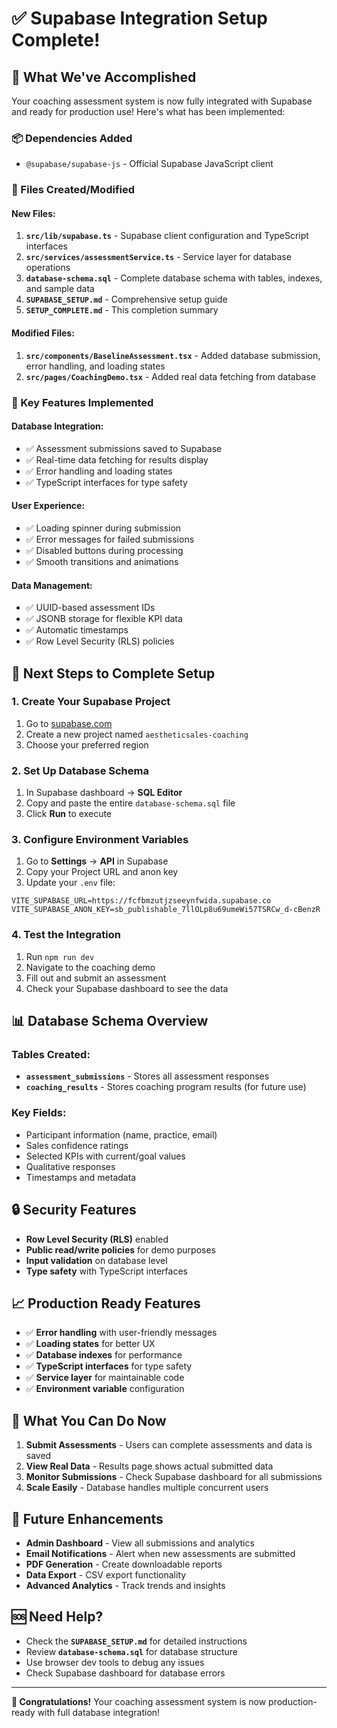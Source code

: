 # ✅ **Supabase Integration Setup Complete!**

## 🎉 **What We've Accomplished**

Your coaching assessment system is now fully integrated with Supabase and ready for production use! Here's what has been implemented:

### **📦 Dependencies Added**
- `@supabase/supabase-js` - Official Supabase JavaScript client

### **🔧 Files Created/Modified**

#### **New Files:**
1. **`src/lib/supabase.ts`** - Supabase client configuration and TypeScript interfaces
2. **`src/services/assessmentService.ts`** - Service layer for database operations
3. **`database-schema.sql`** - Complete database schema with tables, indexes, and sample data
4. **`SUPABASE_SETUP.md`** - Comprehensive setup guide
5. **`SETUP_COMPLETE.md`** - This completion summary

#### **Modified Files:**
1. **`src/components/BaselineAssessment.tsx`** - Added database submission, error handling, and loading states
2. **`src/pages/CoachingDemo.tsx`** - Added real data fetching from database

### **🚀 Key Features Implemented**

#### **Database Integration:**
- ✅ Assessment submissions saved to Supabase
- ✅ Real-time data fetching for results display
- ✅ Error handling and loading states
- ✅ TypeScript interfaces for type safety

#### **User Experience:**
- ✅ Loading spinner during submission
- ✅ Error messages for failed submissions
- ✅ Disabled buttons during processing
- ✅ Smooth transitions and animations

#### **Data Management:**
- ✅ UUID-based assessment IDs
- ✅ JSONB storage for flexible KPI data
- ✅ Automatic timestamps
- ✅ Row Level Security (RLS) policies

## 🔄 **Next Steps to Complete Setup**

### **1. Create Your Supabase Project**
1. Go to [supabase.com](https://supabase.com)
2. Create a new project named `aestheticsales-coaching`
3. Choose your preferred region

### **2. Set Up Database Schema**
1. In Supabase dashboard → **SQL Editor**
2. Copy and paste the entire `database-schema.sql` file
3. Click **Run** to execute

### **3. Configure Environment Variables**
1. Go to **Settings** → **API** in Supabase
2. Copy your Project URL and anon key
3. Update your `.env` file:
```env
VITE_SUPABASE_URL=https://fcfbmzutjzseeynfwida.supabase.co
VITE_SUPABASE_ANON_KEY=sb_publishable_7llOLp8u69umeWi57TSRCw_d-cBenzR
```

### **4. Test the Integration**
1. Run `npm run dev`
2. Navigate to the coaching demo
3. Fill out and submit an assessment
4. Check your Supabase dashboard to see the data

## 📊 **Database Schema Overview**

### **Tables Created:**
- **`assessment_submissions`** - Stores all assessment responses
- **`coaching_results`** - Stores coaching program results (for future use)

### **Key Fields:**
- Participant information (name, practice, email)
- Sales confidence ratings
- Selected KPIs with current/goal values
- Qualitative responses
- Timestamps and metadata

## 🔒 **Security Features**

- **Row Level Security (RLS)** enabled
- **Public read/write policies** for demo purposes
- **Input validation** on database level
- **Type safety** with TypeScript interfaces

## 📈 **Production Ready Features**

- ✅ **Error handling** with user-friendly messages
- ✅ **Loading states** for better UX
- ✅ **Database indexes** for performance
- ✅ **TypeScript interfaces** for type safety
- ✅ **Service layer** for maintainable code
- ✅ **Environment variable** configuration

## 🎯 **What You Can Do Now**

1. **Submit Assessments** - Users can complete assessments and data is saved
2. **View Real Data** - Results page shows actual submitted data
3. **Monitor Submissions** - Check Supabase dashboard for all submissions
4. **Scale Easily** - Database handles multiple concurrent users

## 🚀 **Future Enhancements**

- **Admin Dashboard** - View all submissions and analytics
- **Email Notifications** - Alert when new assessments are submitted
- **PDF Generation** - Create downloadable reports
- **Data Export** - CSV export functionality
- **Advanced Analytics** - Track trends and insights

## 🆘 **Need Help?**

- Check the **`SUPABASE_SETUP.md`** for detailed instructions
- Review **`database-schema.sql`** for database structure
- Use browser dev tools to debug any issues
- Check Supabase dashboard for database errors

---

**🎉 Congratulations!** Your coaching assessment system is now production-ready with full database integration! 